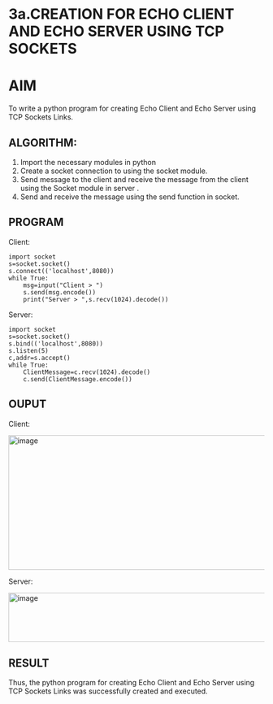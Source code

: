 # 3a.CREATION FOR ECHO CLIENT AND ECHO SERVER USING TCP SOCKETS
# AIM
To write a python program for creating Echo Client and Echo Server using TCP
Sockets Links.
## ALGORITHM:
1. Import the necessary modules in python
2. Create a socket connection to using the socket module.
3. Send message to the client and receive the message from the client using the Socket module in
 server .
4. Send and receive the message using the send function in socket.
## PROGRAM

Client:
```
import socket
s=socket.socket()
s.connect(('localhost',8080))
while True:
    msg=input("Client > ")
    s.send(msg.encode())
    print("Server > ",s.recv(1024).decode())
```
Server:
```
import socket
s=socket.socket()
s.bind(('localhost',8080))
s.listen(5)
c,addr=s.accept()
while True:
    ClientMessage=c.recv(1024).decode()
    c.send(ClientMessage.encode())
```
## OUPUT

Client: 

<img width="825" height="265" alt="image" src="https://github.com/user-attachments/assets/bec697a3-d7ff-44da-8c7a-dac09c265766" />

Server:

<img width="596" height="97" alt="image" src="https://github.com/user-attachments/assets/73066aef-2f52-497e-8d66-eff0b4508d07" />


## RESULT
Thus, the python program for creating Echo Client and Echo Server using TCP Sockets Links 
was successfully created and executed.
